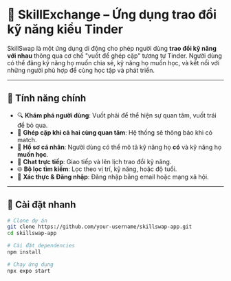 # 🔁 SkillExchange – Ứng dụng trao đổi kỹ năng kiểu Tinder

SkillSwap là một ứng dụng di động cho phép người dùng **trao đổi kỹ năng với nhau** thông qua cơ chế "vuốt để ghép cặp" tương tự Tinder. Người dùng có thể đăng kỹ năng họ muốn chia sẻ, kỹ năng họ muốn học, và kết nối với những người phù hợp để cùng học tập và phát triển.

---

## 📱 Tính năng chính

- 🔍 **Khám phá người dùng**: Vuốt phải để thể hiện sự quan tâm, vuốt trái để bỏ qua.
- 🤝 **Ghép cặp khi cả hai cùng quan tâm**: Hệ thống sẽ thông báo khi có match.
- 📄 **Hồ sơ cá nhân**: Người dùng có thể mô tả kỹ năng họ **có** và kỹ năng họ **muốn học**.
- 💬 **Chat trực tiếp**: Giao tiếp và lên lịch trao đổi kỹ năng.
- 🌐 **Bộ lọc tìm kiếm**: Lọc theo vị trí, kỹ năng, hoặc độ tuổi.
- 🔐 **Xác thực & Đăng nhập**: Đăng nhập bằng email hoặc mạng xã hội.

---


## 🚀 Cài đặt nhanh

```bash
# Clone dự án
git clone https://github.com/your-username/skillswap-app.git
cd skillswap-app

# Cài đặt dependencies
npm install

# Chạy ứng dụng
npx expo start
